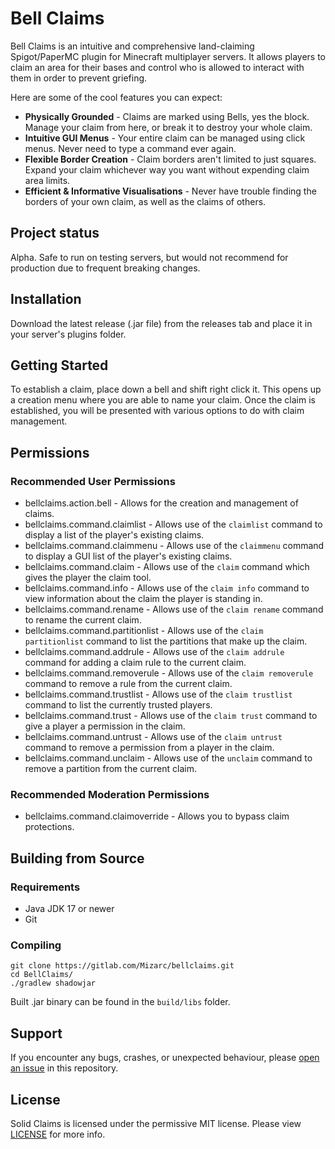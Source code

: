 # Bell Claims

Bell Claims is an intuitive and comprehensive land-claiming Spigot/PaperMC plugin for Minecraft multiplayer servers. It allows players to claim
an area for their bases and control who is allowed to interact with them in order to prevent griefing.

Here are some of the cool features you can expect:
- **Physically Grounded** - Claims are marked using Bells, yes the block. Manage your claim from here, or break it to destroy your whole claim. 
- **Intuitive GUI Menus** - Your entire claim can be managed using click menus. Never need to type a command ever again.
- **Flexible Border Creation** - Claim borders aren't limited to just squares. Expand your claim whichever way you want without expending claim area limits.
- **Efficient & Informative Visualisations** - Never have trouble finding the borders of your own claim, as well as the claims of others.

## Project status
Alpha. Safe to run on testing servers, but would not recommend for production due to frequent breaking changes.

## Installation
Download the latest release (.jar file) from the releases tab and place it in your server's plugins folder. 

## Getting Started
To establish a claim, place down a bell and shift right click it. This opens up a creation menu where you are able to name your claim. Once the claim is established, you will be presented with various options to do with claim management.

## Permissions
### Recommended User Permissions
- bellclaims.action.bell - Allows for the creation and management of claims.
- bellclaims.command.claimlist - Allows use of the `claimlist` command to display a list of the player's existing claims.
- bellclaims.command.claimmenu - Allows use of the `claimmenu` command to display a GUI list of the player's existing claims.
- bellclaims.command.claim - Allows use of the `claim` command which gives the player the claim tool.
- bellclaims.command.info - Allows use of the `claim info` command to view information about the claim the player is standing in.
- bellclaims.command.rename - Allows use of the `claim rename` command to rename the current claim.
- bellclaims.command.partitionlist - Allows use of the `claim partitionlist` command to list the partitions that make up the claim.
- bellclaims.command.addrule - Allows use of the `claim addrule` command for adding a claim rule to the current claim.
- bellclaims.command.removerule - Allows use of the `claim removerule` command to remove a rule from the current claim.
- bellclaims.command.trustlist - Allows use of the `claim trustlist` command to list the currently trusted players.
- bellclaims.command.trust - Allows use of the `claim trust` command to give a player a permission in the claim.
- bellclaims.command.untrust - Allows use of the `claim untrust` command to remove a permission from a player in the claim.
- bellclaims.command.unclaim - Allows use of the `unclaim` command to remove a partition from the current claim.

### Recommended Moderation Permissions
- bellclaims.command.claimoverride - Allows you to bypass claim protections.

## Building from Source
### Requirements
- Java JDK 17 or newer
- Git

### Compiling
```
git clone https://gitlab.com/Mizarc/bellclaims.git
cd BellClaims/
./gradlew shadowjar
```
Built .jar binary can be found in the `build/libs` folder.

## Support
If you encounter any bugs, crashes, or unexpected behaviour, please [open an issue](https://gitlab.com/Mizarc/BellClaims/-/issues) in this repository.

## License
Solid Claims is licensed under the permissive MIT license. Please view [LICENSE](https://gitlab.com/Mizarc/BellClaims/-/blob/main/LICENSE) for more info.

